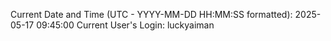 Current Date and Time (UTC - YYYY-MM-DD HH:MM:SS formatted): 2025-05-17 09:45:00
Current User's Login: luckyaiman
